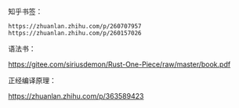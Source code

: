 知乎书签：

```
https://zhuanlan.zhihu.com/p/260707957
https://zhuanlan.zhihu.com/p/260157026
```

语法书：

https://gitee.com/siriusdemon/Rust-One-Piece/raw/master/book.pdf

正经编译原理：

https://zhuanlan.zhihu.com/p/363589423
